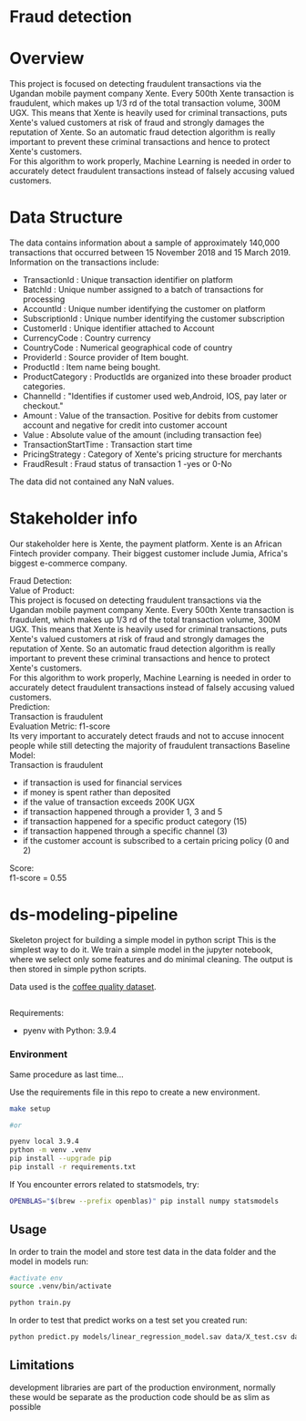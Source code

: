 # __Fraud detection__
# Overview
This project is focused on detecting fraudulent transactions via the Ugandan mobile payment company Xente. Every 500th Xente transaction is fraudulent, which makes up 1/3 rd of the total transaction volume, 300M UGX. This means that Xente is heavily used for criminal transactions, puts Xente's valued customers at risk of fraud and strongly damages the reputation of Xente. So an automatic fraud detection algorithm is really important to prevent these criminal transactions and hence to protect Xente's customers. <br>
For this algorithm to work properly, Machine Learning is needed in order to accurately detect fraudulent transactions instead of falsely accusing valued customers.     
# Data Structure
The data contains information about a sample of approximately 140,000 transactions that occurred between 15 November 2018 and 15 March 2019. Information on the transactions include:<br>

- TransactionId : Unique transaction identifier on platform
- BatchId : Unique number assigned to a batch of transactions for processing
- AccountId : Unique number identifying the customer on platform
- SubscriptionId : Unique number identifying the customer subscription
- CustomerId : Unique identifier attached to Account
- CurrencyCode : Country currency
- CountryCode : Numerical geographical code of country
- ProviderId : Source provider of Item bought.
- ProductId : Item name being bought.
- ProductCategory : ProductIds are organized into these broader product categories.
- ChannelId : "Identifies if customer used web,Android, IOS, pay later or checkout."
- Amount : Value of the transaction. Positive for debits from customer account and negative for credit into customer account
- Value : Absolute value of the amount (including transaction fee)
- TransactionStartTime : Transaction start time
- PricingStrategy : Category of Xente's pricing structure for merchants
- FraudResult : Fraud status of transaction 1 -yes or 0-No

The data did not contained any NaN values. 

# Stakeholder info
Our stakeholder here is Xente, the payment platform. Xente is an African Fintech provider company. Their biggest customer include Jumia, Africa's biggest e-commerce company. 


Fraud Detection:<br>
Value of Product:<br>
This project is focused on detecting fraudulent transactions via the Ugandan mobile payment company Xente. Every 500th Xente transaction is fraudulent, which makes up 1/3 rd of the total transaction volume, 300M UGX. This means that Xente is heavily used for criminal transactions, puts Xente's valued customers at risk of fraud and strongly damages the reputation of Xente. So an automatic fraud detection algorithm is really important to prevent these criminal transactions and hence to protect Xente's customers. <br>
For this algorithm to work properly, Machine Learning is needed in order to accurately detect fraudulent transactions instead of falsely accusing valued customers. <br>
Prediction:<br>
Transaction is fraudulent <br>
Evaluation Metric:
f1-score <br>
Its very important to accurately detect frauds and not to accuse innocent people while still detecting the majority of fraudulent transactions
Baseline Model:<br>
Transaction is fraudulent
- if transaction is used for financial services
- if money is spent rather than deposited
- if the value of transaction exceeds 200K UGX
- if transaction happened through a provider 1, 3 and 5
- if transaction happened for a specific product category (15)
- if transaction happened through a specific channel (3)
- if the customer account is subscribed to a certain pricing policy (0 and 2)<br>

Score:<br>
f1-score = 0.55

# ds-modeling-pipeline
Skeleton project for building a simple model in python script
This is the simplest way to do it. We train a simple model in the jupyter notebook, where we select only some features and do minimal cleaning. The output is then stored in simple python scripts.

Data used is the  [coffee quality dataset](https://github.com/jldbc/coffee-quality-database).

##
Requirements:
- pyenv with Python: 3.9.4

### Environment

Same procedure as last time...

Use the requirements file in this repo to create a new environment.

```BASH
make setup 

#or 

pyenv local 3.9.4
python -m venv .venv
pip install --upgrade pip
pip install -r requirements.txt
```

If You encounter errors related to statsmodels, try:

```BASH
OPENBLAS="$(brew --prefix openblas)" pip install numpy statsmodels
```

## Usage

In order to train the model and store test data in the data folder and the model in models run:

```bash
#activate env
source .venv/bin/activate

python train.py  
```

In order to test that predict works on a test set you created run:

```bash
python predict.py models/linear_regression_model.sav data/X_test.csv data/y_test.csv
```

## Limitations

development libraries are part of the production environment, normally these would be separate as the production code should be as slim as possible
